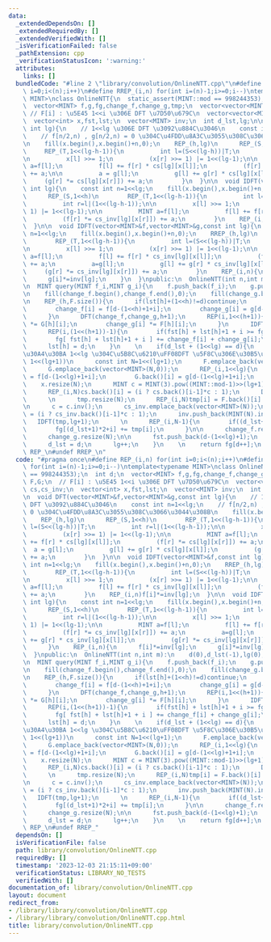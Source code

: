 ```yaml
---
data:
  _extendedDependsOn: []
  _extendedRequiredBy: []
  _extendedVerifiedWith: []
  _isVerificationFailed: false
  _pathExtension: cpp
  _verificationStatusIcon: ':warning:'
  attributes:
    links: []
  bundledCode: "#line 2 \"library/convolution/OnlineNTT.cpp\"\n#define REP_(i,n) for(int\
    \ i=0;i<(n);i++)\n#define RREP_(i,n) for(int i=(n)-1;i>=0;i--)\ntemplate<typename\
    \ MINT>\nclass OnlineNTT{\n  static_assert(MINT::mod == 998244353);\n  int d;\n\
    \  vector<MINT> f,g,fg,change_f,change_g,tmp;\n  vector<vector<MINT>> F,G;\n \
    \ // F[i] : \u5E45 1<<i \u306E DFT \u7D50\u679C\n  vector<vector<MINT>> cs,cs_inv;\n\
    \  vector<int> x,fst,lst;\n  vector<MINT> inv;\n  int d_lst,lg;\n\n  void DFT(vector<MINT>&f,vector<MINT>&g,const\
    \ int lg){\n    // 1<<lg \u306E DFT \u3092\u884C\u3046\n    const int n=1<<lg;\n\
    \    // f[n/2,n) , g[n/2,n) = 0 \u304C\u4FDD\u8A3C\u3055\u308C\u3066\u3044\u308B\
    \n    fill(x.begin(),x.begin()+n,0);\n    REP_(h,lg)\n      REP_(S,1<<h)\n   \
    \     REP_(T,1<<(lg-h-1)){\n          int l=(S<<(lg-h))|T;\n          int r=l|(1<<(lg-h-1));\n\
    \n          x[l] >>= 1;\n          (x[r] >>= 1) |= 1<<(lg-1);\n\n          MINT\
    \ a=f[l];\n          f[l] += f[r] * cs[lg][x[l]];\n          (f[r] *= cs[lg][x[r]])\
    \ += a;\n\n          a = g[l];\n          g[l] += g[r] * cs[lg][x[l]];\n     \
    \     (g[r] *= cs[lg][x[r]]) += a;\n        }\n  }\n\n  void IDFT(vector<MINT>&f,const\
    \ int lg){\n    const int n=1<<lg;\n    fill(x.begin(),x.begin()+n,0);\n    RREP_(h,lg)\n\
    \      REP_(S,1<<h)\n        REP_(T,1<<(lg-h-1)){\n          int l=(S<<(lg-h))|T;\n\
    \          int r=l|(1<<(lg-h-1));\n\n          x[l] >>= 1;\n          (x[r] >>=\
    \ 1) |= 1<<(lg-1);\n\n          MINT a=f[l];\n          f[l] += f[r] * cs_inv[lg][x[l]];\n\
    \          (f[r] *= cs_inv[lg][x[r]]) += a;\n        }\n    REP_(i,n)f[i]*=inv[lg];\n\
    \  }\n\n  void IDFT(vector<MINT>&f,vector<MINT>&g,const int lg){\n    const int\
    \ n=1<<lg;\n    fill(x.begin(),x.begin()+n,0);\n    RREP_(h,lg)\n      REP_(S,1<<h)\n\
    \        REP_(T,1<<(lg-h-1)){\n          int l=(S<<(lg-h))|T;\n          int r=l|(1<<(lg-h-1));\n\
    \n          x[l] >>= 1;\n          (x[r] >>= 1) |= 1<<(lg-1);\n\n          MINT\
    \ a=f[l];\n          f[l] += f[r] * cs_inv[lg][x[l]];\n          (f[r] *= cs_inv[lg][x[r]])\
    \ += a;\n          a=g[l];\n          g[l] += g[r] * cs_inv[lg][x[l]];\n     \
    \     (g[r] *= cs_inv[lg][x[r]]) += a;\n        }\n    REP_(i,n){\n      f[i]*=inv[lg];\n\
    \      g[i]*=inv[lg];\n    }\n  }\npublic:\n  OnlineNTT(int n,int m):\n    d(0),d_lst(-1),lg(0),cs(1),cs_inv(1),inv(1),fg(n+m-1){}\n\
    \n  MINT query(MINT f_i,MINT g_i){\n    f.push_back(f_i);\n    g.push_back(g_i);\n\
    \n    fill(change_f.begin(),change_f.end(),0);\n    fill(change_g.begin(),change_g.end(),0);\n\
    \n    REP_(h,F.size()){\n      if(lst[h]+(1<<h)!=d)continue;\n      REP(i,1<<h){\n\
    \        change_f[i] = f[d-(1<<h)+1+i];\n        change_g[i] = g[d-(1<<h)+1+i];\n\
    \      }\n      DFT(change_f,change_g,h+1);\n      REP(i,1<<(h+1)){\n        change_f[i]\
    \ *= G[h][i];\n        change_g[i] *= F[h][i];\n      }\n      IDFT(change_f,change_g,h+1);\n\
    \      REP(i,(1<<(h+1))-1){\n        if(fst[h] + lst[h]+1 + i >= fg.size())break;\n\
    \        fg[ fst[h] + lst[h]+1 + i ] += change_f[i] + change_g[i];\n      }\n\
    \      lst[h] = d;\n    }\n    \n    if(d_lst + (1<<lg) == d){\n      // \u30B5\
    \u30A4\u30BA 1<<lg \u304C\u5B8C\u6210\uFF08DFT \u5F8C\u306E\u30B5\u30A4\u30BA\u306F\
    \ 1<<(lg+1))\n      const int N=1<<(lg+1);\n      F.emplace_back(vector<MINT>(N,0));\n\
    \      G.emplace_back(vector<MINT>(N,0));\n      REP_(i,1<<lg){\n        F.back()[i]\
    \ = f[d-(1<<lg)+1+i];\n        G.back()[i] = g[d-(1<<lg)+1+i];\n      }\n\n  \
    \    x.resize(N);\n      MINT c = MINT(3).pow((MINT::mod-1)>>(lg+1));\n      cs.emplace_back(vector<MINT>(N));\n\
    \      REP_(i,N)cs.back()[i] = (i ? cs.back()[i-1]*c : 1);\n      DFT(F.back(),G.back(),lg+1);\n\
    \      \n      tmp.resize(N);\n      REP_(i,N)tmp[i] = F.back()[i] * G.back()[i];\n\
    \n      c = c.inv();\n      cs_inv.emplace_back(vector<MINT>(N));\n      REP_(i,N)cs_inv.back()[i]\
    \ = (i ? cs_inv.back()[i-1]*c : 1);\n      inv.push_back(MINT(N).inv());\n   \
    \   IDFT(tmp,lg+1);\n      \n      REP_(i,N-1){\n        if((d_lst+1)*2+i >= fg.size())break;\n\
    \        fg[(d_lst+1)*2+i] += tmp[i];\n      }\n\n      change_f.resize(N);\n\
    \      change_g.resize(N);\n\n      fst.push_back(d-(1<<lg)+1);\n      lst.push_back(d);\n\
    \      d_lst = d;\n      lg++;\n    }\n    \n    return fg[d++];\n  }\n};\n#undef\
    \ REP_\n#undef RREP_\n"
  code: "#pragma once\n#define REP_(i,n) for(int i=0;i<(n);i++)\n#define RREP_(i,n)\
    \ for(int i=(n)-1;i>=0;i--)\ntemplate<typename MINT>\nclass OnlineNTT{\n  static_assert(MINT::mod\
    \ == 998244353);\n  int d;\n  vector<MINT> f,g,fg,change_f,change_g,tmp;\n  vector<vector<MINT>>\
    \ F,G;\n  // F[i] : \u5E45 1<<i \u306E DFT \u7D50\u679C\n  vector<vector<MINT>>\
    \ cs,cs_inv;\n  vector<int> x,fst,lst;\n  vector<MINT> inv;\n  int d_lst,lg;\n\
    \n  void DFT(vector<MINT>&f,vector<MINT>&g,const int lg){\n    // 1<<lg \u306E\
    \ DFT \u3092\u884C\u3046\n    const int n=1<<lg;\n    // f[n/2,n) , g[n/2,n) =\
    \ 0 \u304C\u4FDD\u8A3C\u3055\u308C\u3066\u3044\u308B\n    fill(x.begin(),x.begin()+n,0);\n\
    \    REP_(h,lg)\n      REP_(S,1<<h)\n        REP_(T,1<<(lg-h-1)){\n          int\
    \ l=(S<<(lg-h))|T;\n          int r=l|(1<<(lg-h-1));\n\n          x[l] >>= 1;\n\
    \          (x[r] >>= 1) |= 1<<(lg-1);\n\n          MINT a=f[l];\n          f[l]\
    \ += f[r] * cs[lg][x[l]];\n          (f[r] *= cs[lg][x[r]]) += a;\n\n        \
    \  a = g[l];\n          g[l] += g[r] * cs[lg][x[l]];\n          (g[r] *= cs[lg][x[r]])\
    \ += a;\n        }\n  }\n\n  void IDFT(vector<MINT>&f,const int lg){\n    const\
    \ int n=1<<lg;\n    fill(x.begin(),x.begin()+n,0);\n    RREP_(h,lg)\n      REP_(S,1<<h)\n\
    \        REP_(T,1<<(lg-h-1)){\n          int l=(S<<(lg-h))|T;\n          int r=l|(1<<(lg-h-1));\n\
    \n          x[l] >>= 1;\n          (x[r] >>= 1) |= 1<<(lg-1);\n\n          MINT\
    \ a=f[l];\n          f[l] += f[r] * cs_inv[lg][x[l]];\n          (f[r] *= cs_inv[lg][x[r]])\
    \ += a;\n        }\n    REP_(i,n)f[i]*=inv[lg];\n  }\n\n  void IDFT(vector<MINT>&f,vector<MINT>&g,const\
    \ int lg){\n    const int n=1<<lg;\n    fill(x.begin(),x.begin()+n,0);\n    RREP_(h,lg)\n\
    \      REP_(S,1<<h)\n        REP_(T,1<<(lg-h-1)){\n          int l=(S<<(lg-h))|T;\n\
    \          int r=l|(1<<(lg-h-1));\n\n          x[l] >>= 1;\n          (x[r] >>=\
    \ 1) |= 1<<(lg-1);\n\n          MINT a=f[l];\n          f[l] += f[r] * cs_inv[lg][x[l]];\n\
    \          (f[r] *= cs_inv[lg][x[r]]) += a;\n          a=g[l];\n          g[l]\
    \ += g[r] * cs_inv[lg][x[l]];\n          (g[r] *= cs_inv[lg][x[r]]) += a;\n  \
    \      }\n    REP_(i,n){\n      f[i]*=inv[lg];\n      g[i]*=inv[lg];\n    }\n\
    \  }\npublic:\n  OnlineNTT(int n,int m):\n    d(0),d_lst(-1),lg(0),cs(1),cs_inv(1),inv(1),fg(n+m-1){}\n\
    \n  MINT query(MINT f_i,MINT g_i){\n    f.push_back(f_i);\n    g.push_back(g_i);\n\
    \n    fill(change_f.begin(),change_f.end(),0);\n    fill(change_g.begin(),change_g.end(),0);\n\
    \n    REP_(h,F.size()){\n      if(lst[h]+(1<<h)!=d)continue;\n      REP(i,1<<h){\n\
    \        change_f[i] = f[d-(1<<h)+1+i];\n        change_g[i] = g[d-(1<<h)+1+i];\n\
    \      }\n      DFT(change_f,change_g,h+1);\n      REP(i,1<<(h+1)){\n        change_f[i]\
    \ *= G[h][i];\n        change_g[i] *= F[h][i];\n      }\n      IDFT(change_f,change_g,h+1);\n\
    \      REP(i,(1<<(h+1))-1){\n        if(fst[h] + lst[h]+1 + i >= fg.size())break;\n\
    \        fg[ fst[h] + lst[h]+1 + i ] += change_f[i] + change_g[i];\n      }\n\
    \      lst[h] = d;\n    }\n    \n    if(d_lst + (1<<lg) == d){\n      // \u30B5\
    \u30A4\u30BA 1<<lg \u304C\u5B8C\u6210\uFF08DFT \u5F8C\u306E\u30B5\u30A4\u30BA\u306F\
    \ 1<<(lg+1))\n      const int N=1<<(lg+1);\n      F.emplace_back(vector<MINT>(N,0));\n\
    \      G.emplace_back(vector<MINT>(N,0));\n      REP_(i,1<<lg){\n        F.back()[i]\
    \ = f[d-(1<<lg)+1+i];\n        G.back()[i] = g[d-(1<<lg)+1+i];\n      }\n\n  \
    \    x.resize(N);\n      MINT c = MINT(3).pow((MINT::mod-1)>>(lg+1));\n      cs.emplace_back(vector<MINT>(N));\n\
    \      REP_(i,N)cs.back()[i] = (i ? cs.back()[i-1]*c : 1);\n      DFT(F.back(),G.back(),lg+1);\n\
    \      \n      tmp.resize(N);\n      REP_(i,N)tmp[i] = F.back()[i] * G.back()[i];\n\
    \n      c = c.inv();\n      cs_inv.emplace_back(vector<MINT>(N));\n      REP_(i,N)cs_inv.back()[i]\
    \ = (i ? cs_inv.back()[i-1]*c : 1);\n      inv.push_back(MINT(N).inv());\n   \
    \   IDFT(tmp,lg+1);\n      \n      REP_(i,N-1){\n        if((d_lst+1)*2+i >= fg.size())break;\n\
    \        fg[(d_lst+1)*2+i] += tmp[i];\n      }\n\n      change_f.resize(N);\n\
    \      change_g.resize(N);\n\n      fst.push_back(d-(1<<lg)+1);\n      lst.push_back(d);\n\
    \      d_lst = d;\n      lg++;\n    }\n    \n    return fg[d++];\n  }\n};\n#undef\
    \ REP_\n#undef RREP_"
  dependsOn: []
  isVerificationFile: false
  path: library/convolution/OnlineNTT.cpp
  requiredBy: []
  timestamp: '2023-12-03 21:15:11+09:00'
  verificationStatus: LIBRARY_NO_TESTS
  verifiedWith: []
documentation_of: library/convolution/OnlineNTT.cpp
layout: document
redirect_from:
- /library/library/convolution/OnlineNTT.cpp
- /library/library/convolution/OnlineNTT.cpp.html
title: library/convolution/OnlineNTT.cpp
---
```

